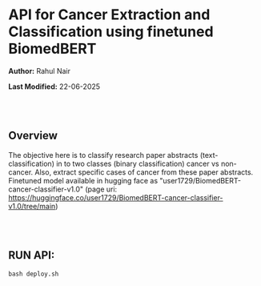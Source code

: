 # API for Cancer Extraction and Classification using finetuned BiomedBERT

**Author:** Rahul Nair

**Last Modified:** 22-06-2025

<br><br>

## Overview

The objective here is to classify research paper abstracts (text-classification)  in to two classes (binary classification) cancer vs non-cancer. Also,  extract  specific cases of cancer from these paper abstracts. 
Finetuned model available in hugging face as "user1729/BiomedBERT-cancer-classifier-v1.0" (page uri: https://huggingface.co/user1729/BiomedBERT-cancer-classifier-v1.0/tree/main)

<br><br>

## RUN API:

```
bash deploy.sh
```

<br><br>


